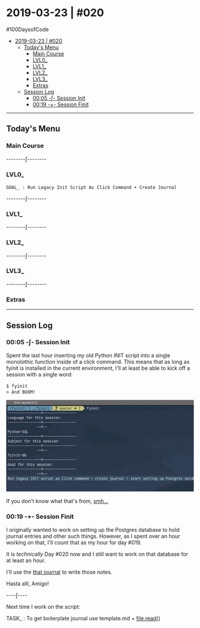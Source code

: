 # 2019-03-23 | #020

\#100DaysofCode

- [2019-03-23 | #020](#2019-03-23--020)
  - [Today's Menu](#todays-menu)
    - [Main Course](#main-course)
    - [LVL0_](#lvl0)
    - [LVL1_](#lvl1)
    - [LVL2_](#lvl2)
    - [LVL3_](#lvl3)
    - [Extras](#extras)
  - [Session Log](#session-log)
    - [00:05 -∫- Session Init](#0005--%E2%88%AB--session-init)
    - [00:19 -+- Session Finit](#0019----session-finit)

---

## Today's Menu

### Main Course

--------∫--------

### LVL0_  

    GOAL_ : Run Legacy Init Script As Click Command + Create Journal

--------∫--------

### LVL1_  

--------∫--------

### LVL2_  

--------∫--------

### LVL3_  

--------∫--------

### Extras

---

## Session Log

### 00:05 -∫- Session Init

Spent the last hour inserting my old Python INIT script into a single monolothic function inside of a click command. This means that as long as fyinit is installed in the current environment, I'll at least be able to kick off a session with a single word:

    $ fyinit
    > And BOOM!

![BOOM](boom.gif)

If you don't know what that's from, [smh...](https://www.youtube.com/watch?v=L4aX0c6ffuI)

### 00:19 -+- Session Finit

I originally wanted to work on setting up the Postgres database to hold journal entries and other such things. However, as I spent over an hour working on that, I'll count that as my hour for day #019.

It is *technically* Day #020 now and I still want to work on that database for at least an hour.

I'll use the [that journal](../020_Sql_Postgres/020_journal.md) to write those notes.

Hasta allí, Amigo!

----∫----

Next time I work on the script:

TASK_ : To get boilerplate journal use template.md + [file.read()](https://youtu.be/Uh2ebFW8OYM?t=370)